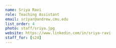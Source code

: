 ```yaml
---
name: Sriya Ravi
role: Teaching Assistant
email: sriyar@andrew.cmu.edu
list_order: 4
photo: staff/sriya.jpg
website: https://www.linkedin.com/in/sriya-ravi
staff_for: [s24]
---
```

